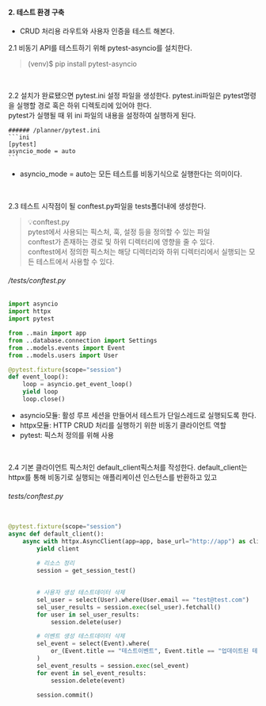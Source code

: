 #### 2. 테스트 환경 구축
- CRUD 처리용 라우트와 사용자 인증을 테스트 해본다.


2.1 비동기 API를 테스트하기 위해 pytest-asyncio를 설치한다.
> (venv)$ pip install pytest-asyncio

<br/>

2.2 설치가 완료됐으면 pytest.ini 설정 파일을 생성한다. pytest.ini파일은 pytest명령을 실행할 경로 혹은 하위 디렉토리에 있어야 한다.  
pytest가 실행될 때 위 ini 파일의 내용을 설정하여 실행하게 된다.

    ###### /planner/pytest.ini
    ```ini
    [pytest]
    asyncio_mode = auto
    ```
- asyncio_mode = auto는 모든 테스트를 비동기식으로 실행한다는 의미이다.

<br/>

2.3 테스트 시작점이 될 conftest.py파일을 tests폴더내에 생성한다.

> 💡conftest.py  
> pytest에서 사용되는 픽스처, 훅, 설정 등을 정의할 수 있는 파일  
> conftest가 존재하는 경로 및 하위 디렉터리에 영향을 줄 수 있다.  
> conftest에서 정의한 픽스처는 해당 디렉터리와 하위 디렉터리에서 실행되는 모든 테스트에서 사용할 수 있다.

###### /tests/conftest.py
```python
import asyncio
import httpx
import pytest

from ..main import app
from ..database.connection import Settings
from ..models.events import Event
from ..models.users import User

@pytest.fixture(scope="session")
def event_loop():
    loop = asyncio.get_event_loop()
    yield loop
    loop.close()
```

- asyncio모듈: 활성 루프 세션을 만들어서 테스트가 단일스레드로 실행되도록 한다.
- httpx모듈: HTTP CRUD 처리를 실행하기 위한 비동기 클라이언트 역할
- pytest: 픽스처 정의를 위해 사용

<br/>

2.4 기본 클라이언트 픽스처인 default_client픽스처를 작성한다. default_client는 httpx를 통해 비동기로 실행되는 애플리케이션 인스턴스를 반환하고 있고 

###### tests/conftest.py
```python

@pytest.fixture(scope="session")
async def default_client():    
    async with httpx.AsyncClient(app=app, base_url="http://app") as client:
        yield client
        
        # 리소스 정리
        session = get_session_test()

        
        # 사용자 생성 테스트데이터 삭제
        sel_user = select(User).where(User.email == "test@test.com")
        sel_user_results = session.exec(sel_user).fetchall()
        for user in sel_user_results:
            session.delete(user)

        # 이벤트 생성 테스트데이터 삭제
        sel_event = select(Event).where(
            or_(Event.title == "테스트이벤트", Event.title == "업데이트된 테스트이벤트")
        )
        sel_event_results = session.exec(sel_event)
        for event in sel_event_results:
            session.delete(event)
        
        session.commit()
```
